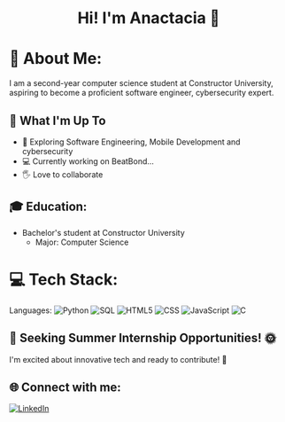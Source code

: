 <h1 align="center">Hi! I'm Anactacia 👋</h1>

# 💫 About Me:
I am a second-year computer science student at Constructor University, aspiring to become a proficient software engineer, cybersecurity expert. 

## 🚀 What I'm Up To
- 🤖 Exploring Software Engineering, Mobile Development and cybersecurity
- 💻 Currently working on BeatBond...
- 🖐️ Love to collaborate


## 🎓 Education:
- Bachelor's student at Constructor University
  - Major: Computer Science

# 💻 Tech Stack:
Languages: 
![Python](https://img.shields.io/badge/python-%233776AB.svg?style=for-the-badge&logo=python&logoColor=white) 
![SQL](https://img.shields.io/badge/sql-%2307405e.svg?style=for-the-badge&logo=postgresql&logoColor=white) 
![HTML5](https://img.shields.io/badge/html5-%23E34F26.svg?style=for-the-badge&logo=html5&logoColor=white) 
![CSS](https://img.shields.io/badge/css-%231572B6.svg?style=for-the-badge&logo=css3&logoColor=white) 
![JavaScript](https://img.shields.io/badge/javascript-%23323330.svg?style=for-the-badge&logo=javascript&logoColor=%23F7DF1E) 
![C](https://img.shields.io/badge/C-00599C?style=for-the-badge&logo=c&logoColor=white) 


## 🎯 Seeking Summer Internship Opportunities! 🌞
I'm excited about innovative tech and ready to contribute! 🚀

## 🌐 Connect with me:
[![LinkedIn](https://img.shields.io/badge/LinkedIn-%230077B5.svg?logo=linkedin&logoColor=white)](https://www.linkedin.com/in/anactacia-lomtadze) 

